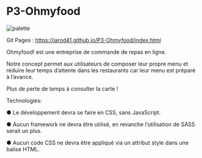 # P3-Ohmyfood
![palette](https://user-images.githubusercontent.com/67756654/195330228-eec65a48-24c3-470c-8c89-f33ccfad7822.jpg)


Git Pages : https://jarod41.github.io/P3-Ohmyfood/index.html

Ohmyfood! est une entreprise de commande de repas en ligne.

Notre concept permet aux utilisateurs de composer leur propre menu et réduire leur temps d’attente dans les restaurants car leur menu est préparé à l’avance.

Plus de perte de temps à consulter la carte !

Technologies:

● Le développement devra se faire en CSS, sans JavaScript.

● Aucun framework ne devra être utilisé, en revanche l’utilisation de SASS serait un plus.

● Aucun code CSS ne devra être appliqué via un attribut style dans une balise HTML.

